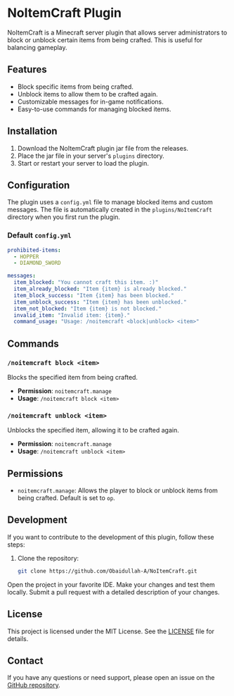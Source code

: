 # NoItemCraft Plugin

NoItemCraft is a Minecraft server plugin that allows server administrators to block or unblock certain items from being crafted. This is useful for balancing gameplay.

## Features

- Block specific items from being crafted.
- Unblock items to allow them to be crafted again.
- Customizable messages for in-game notifications.
- Easy-to-use commands for managing blocked items.

## Installation

1. Download the NoItemCraft plugin jar file from the releases.
2. Place the jar file in your server's `plugins` directory.
3. Start or restart your server to load the plugin.

## Configuration

The plugin uses a `config.yml` file to manage blocked items and custom messages. The file is automatically created in the `plugins/NoItemCraft` directory when you first run the plugin.

### Default `config.yml`

```yaml
prohibited-items:
  - HOPPER
  - DIAMOND_SWORD

messages:
  item_blocked: "You cannot craft this item. :)"
  item_already_blocked: "Item {item} is already blocked."
  item_block_success: "Item {item} has been blocked."
  item_unblock_success: "Item {item} has been unblocked."
  item_not_blocked: "Item {item} is not blocked."
  invalid_item: "Invalid item: {item}."
  command_usage: "Usage: /noitemcraft <block|unblock> <item>"
```
## Commands

### `/noitemcraft block <item>`

Blocks the specified item from being crafted.

- **Permission**: `noitemcraft.manage`
- **Usage**: `/noitemcraft block <item>`

### `/noitemcraft unblock <item>`

Unblocks the specified item, allowing it to be crafted again.

- **Permission**: `noitemcraft.manage`
- **Usage**: `/noitemcraft unblock <item>`

## Permissions

- `noitemcraft.manage`: Allows the player to block or unblock items from being crafted. Default is set to `op`.

## Development

If you want to contribute to the development of this plugin, follow these steps:

1. Clone the repository:
   ```bash
   git clone https://github.com/Obaidullah-A/NoItemCraft.git
   ```
Open the project in your favorite IDE.
Make your changes and test them locally.
Submit a pull request with a detailed description of your changes.
## License

This project is licensed under the MIT License. See the [LICENSE](LICENSE) file for details.

## Contact

If you have any questions or need support, please open an issue on the [GitHub repository](https://github.com/Obaidullah-A/NoItemCraft).
